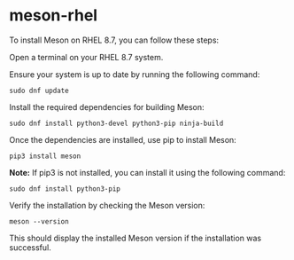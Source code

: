 # meson-rhel

To install Meson on RHEL 8.7, you can follow these steps:

Open a terminal on your RHEL 8.7 system.

Ensure your system is up to date by running the following command:
```
sudo dnf update
```

Install the required dependencies for building Meson:
```
sudo dnf install python3-devel python3-pip ninja-build
```

Once the dependencies are installed, use pip to install Meson:
```
pip3 install meson
```

**Note:** If pip3 is not installed, you can install it using the following command:
```
sudo dnf install python3-pip
```

Verify the installation by checking the Meson version:
```
meson --version
```
This should display the installed Meson version if the installation was successful.
